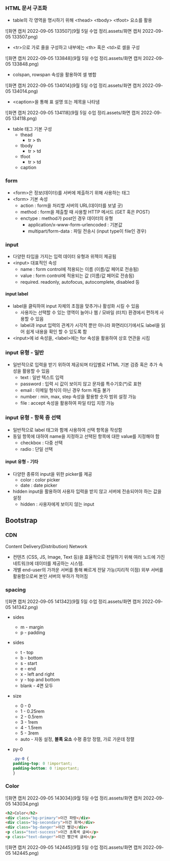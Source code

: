 ### HTML 문서 구조화

- table의 각 영역을 명시하기 위해 \<thead> \<tbody> \<tfoot> 요소를 활용

![화면 캡처 2022-09-05 133507](9월 5일 수업 정리.assets/화면 캡처 2022-09-05 133507.png)

- \<tr>으로 가로 줄을 구성하고 내부에는 \<th> 혹은 \<td>로 셀을 구성

![화면 캡처 2022-09-05 133848](9월 5일 수업 정리.assets/화면 캡처 2022-09-05 133848.png)

- colspan, rowspan 속성을 활용하여 셀 병합

![화면 캡처 2022-09-05 134014](9월 5일 수업 정리.assets/화면 캡처 2022-09-05 134014.png)

- \<caption>을 통해 표 설명 또는 제목을 나타냄

![화면 캡처 2022-09-05 134118](9월 5일 수업 정리.assets/화면 캡처 2022-09-05 134118.png)

- table 태그 기본 구성
  - thead
    - tr > th
  - tbody
    - tr > td
  - tfoot
    - tr > td
  - caption



### form

- \<form>은 정보(데이터)를 서버에 제출하기 위해 사용하는 태그
- \<form> 기본 속성
  - action : form을 처리할 서버의 URL(데이터를 보낼 곳)
  - method : form을 제출할 때 사용할 HTTP 메서드 (GET 혹은 POST)
  - enctype : method가 post인 경우 데이터의 유형
    -  application/x-www-form-urlencoded : 기본값
    - multipart/form-data : 파일 전송시 (input type이 file인 경우)





### input

- 다양한 타입을 가지는 입력 데이터 유형과 위젝이 제공됨
- \<input> 대표적인 속성
  - name : form control에 적용되는 이름 (이름/값 페어로 전송됨)
  - value : form control에 적용되는 값 (이름/값 페어로 전송됨)
  - required. readonly, autofocus, autocomplete, disabled 등



#### input label

- label을 클릭하여 input 자체의 초점을 맞추거나 활성화 시킬 수 있음
  - 사용자는 선택할 수 있는 영역이 늘어나 웹 / 모바일 (터치) 환경에서 편하게 사용할 수 있음
  - label과 input 입력의 관계가 시각적 뿐만 아니라 화면리더기에서도 label을 읽어 쉽게 내용을 확인 할 수 있도록 함
- \<input>에 id 속성을, \<label>에는  for 속성을 활용하여 상호 연관을 시킴



### input 유형 - 일반

- 일반적으로 입력을 받기 위하여 제공되며 타입별로 HTML 기본 검증 혹은 추가 속성을 활용할 수 있음
  - text : 일반 텍스트 입력
  - password : 입력 시 값이 보이지 않고 문자를 특수기호(*)로 표현
  - email : 이메일 형식이 아닌 경우 form 제출 불가
  - number : min, max, step 속성을 활용항 숫자 범위 설정 가능
  - file : accept 속성을 활용하여 파일 타입 지정 가능



### input 유형 - 항목 중 선택

- 일반적으로 label 태그와 함께 사용하여 선택 항목을 작성함
- 동일 항목에 대하여 name을 지정하고 선택된 항목에 대한 value를 지정해야 함
  - checkbox : 다중 선택
  - radio : 단일 선택



#### input 유형 - 기타

- 다양한 종류의 input을 위한 picker를 제공
  - color : color picker
  - date : date picker
- hidden input을 활용하여 사용자 입력을 받지 않고 서버에 전송되어야 하는 값을 설정
  - hidden : 사용자에게 보이지 않는 input







## Bootstrap

### CDN

Content Delivery(Distribution) Network

- 컨텐츠 (CSS, JS, Image, Text 등)을 효율적으로 전달하기 위해 여러 노드에 가진 네트워크에 데이터를 제공하는 시스템.
- 개별 end-user의 가까운 서버를 통해 빠르게 전달 가능(지리적 이점) 외부 서버를 활용함으로써 본인 서버의 부하가 적어짐



### spacing

![화면 캡처 2022-09-05 141342](9월 5일 수업 정리.assets/화면 캡처 2022-09-05 141342.png)

- sides
  - m - margin
  - p - padding
- sides
  - t - top
  - b - bottom
  - s - start
  - e - end
  - x - left and right
  - y - top and bottom
  - blank - 4면 모두
- size
  - 0 - 0
  - 1 - 0.25rem
  - 2 - 0.5rem
  - 3 - 1rem
  - 4 - 1.5rem
  - 5 - 3rem
  - auto - 자동 설정, **블록 요소** 수평 중앙 정렬, 가로 가운데 정렬

- py-0

  ```css
  .py-0 {
  padding-top: 0 !important;
  padding-bottom: 0 !important;
  }
  ```





### Color

![화면 캡처 2022-09-05 143034](9월 5일 수업 정리.assets/화면 캡처 2022-09-05 143034.png)



```html
<h2>Color</h2>
<div class="bg-primary">이건 파랑</div>
<div class="bg-secondary">이건 회색</div>
<div class="bg-danger">이건 빨강</div>
<p class="text-success">이건 초록색 글씨</p>
<p class="text-danger">이건 빨간색 글씨</p>
```

![화면 캡처 2022-09-05 142445](9월 5일 수업 정리.assets/화면 캡처 2022-09-05 142445.png)